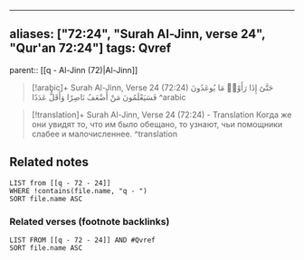 
---
aliases: ["72:24", "Surah Al-Jinn, verse 24", "Qur'an 72:24"]
tags: Qvref
---

parent:: [[q - Al-Jinn (72)|Al-Jinn]]

> [!arabic]+ Surah Al-Jinn, Verse 24 (72:24)
> <span class="quran-arabic">حَتَّىٰٓ إِذَا رَأَوْا۟ مَا يُوعَدُونَ فَسَيَعْلَمُونَ مَنْ أَضْعَفُ نَاصِرًا وَأَقَلُّ عَدَدًا</span>
^arabic

> [!translation]+ Surah Al-Jinn, Verse 24 (72:24) - Translation
> Когда же они увидят то, что им было обещано, то узнают, чьи помощники слабее и малочисленнее.
^translation



## Related notes
```dataview
LIST from [[q - 72 - 24]]
WHERE !contains(file.name, "q - ")
SORT file.name ASC
```

### Related verses (footnote backlinks)
```dataview
LIST FROM [[q - 72 - 24]] AND #Qvref
SORT file.name ASC
```

